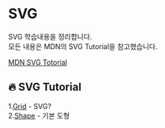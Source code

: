 # SVG

SVG 학습내용을 정리합니다. <br>
모든 내용은 MDN의 SVG Tutorial을 참고했습니다.<br>

[MDN SVG Totorial](https://developer.mozilla.org/ko/docs/Web/SVG/Tutorial)

## :fire: SVG Tutorial

1.[Grid](https://github.com/yonghap/SVG/blob/main/posts/grid.md) - SVG? <br>
2.[Shape](https://github.com/yonghap/SVG/blob/main/posts/shape.md) - 기본 도형